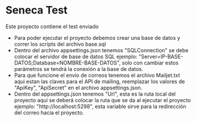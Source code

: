 # Seneca Test

Este proyecto contiene el test enviado

- Para poder ejecutar el proyecto debemos crear una base de datos y correr los scripts del archivo base.sql
- Dentro del archivo appsettings.json tenemos "SQLConnection" se debe colocar el servidor de base de datos SQL ejemplo: "Server=IP-BASE-DATOS;Database=NOMBRE-BASE-DATOS", solo con cambiar estos parámetros se tendrá la conexión a la base de datos.
- Para que funcione el envio de correos tenemos el archivo Mailjet.txt aqui estan las claves para el API de mailing, reemplazar los valores de "ApiKey", "ApiSecret" en el archivo appsettings.json.
- Dentro del appsettings.json tenemos "Url", esta es la ruta local del proyecto aqui se deberá colocar la ruta que se da al ejecutar el proyecto ejemplo: "http://localhost:5298", esta variable sirve para la redirección del correo hacia el proyecto.

